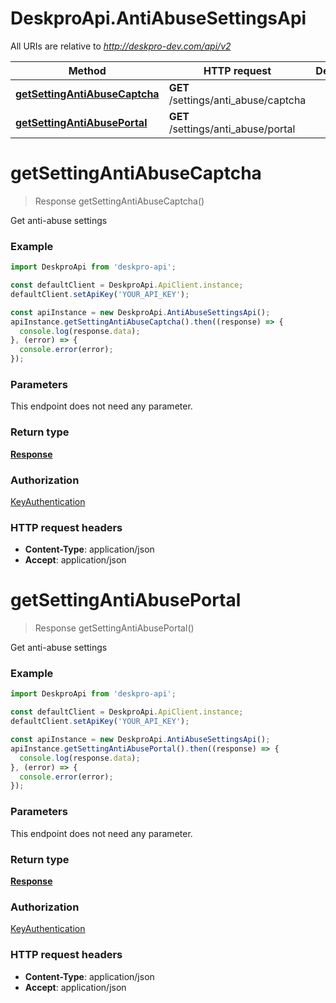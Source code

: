 # DeskproApi.AntiAbuseSettingsApi

All URIs are relative to *http://deskpro-dev.com/api/v2*

Method | HTTP request | Description
------------- | ------------- | -------------
[**getSettingAntiAbuseCaptcha**](AntiAbuseSettingsApi.md#getSettingAntiAbuseCaptcha) | **GET** /settings/anti_abuse/captcha | 
[**getSettingAntiAbusePortal**](AntiAbuseSettingsApi.md#getSettingAntiAbusePortal) | **GET** /settings/anti_abuse/portal | 


<a name="getSettingAntiAbuseCaptcha"></a>
# **getSettingAntiAbuseCaptcha**
> Response getSettingAntiAbuseCaptcha()



Get anti-abuse settings

### Example
```javascript
import DeskproApi from 'deskpro-api';

const defaultClient = DeskproApi.ApiClient.instance;
defaultClient.setApiKey('YOUR_API_KEY');

const apiInstance = new DeskproApi.AntiAbuseSettingsApi();
apiInstance.getSettingAntiAbuseCaptcha().then((response) => {
  console.log(response.data);
}, (error) => {
  console.error(error);
});

```

### Parameters
This endpoint does not need any parameter.

### Return type

[**Response**](Response.md)

### Authorization

[KeyAuthentication](../README.md#KeyAuthentication)

### HTTP request headers

 - **Content-Type**: application/json
 - **Accept**: application/json

<a name="getSettingAntiAbusePortal"></a>
# **getSettingAntiAbusePortal**
> Response getSettingAntiAbusePortal()



Get anti-abuse settings

### Example
```javascript
import DeskproApi from 'deskpro-api';

const defaultClient = DeskproApi.ApiClient.instance;
defaultClient.setApiKey('YOUR_API_KEY');

const apiInstance = new DeskproApi.AntiAbuseSettingsApi();
apiInstance.getSettingAntiAbusePortal().then((response) => {
  console.log(response.data);
}, (error) => {
  console.error(error);
});

```

### Parameters
This endpoint does not need any parameter.

### Return type

[**Response**](Response.md)

### Authorization

[KeyAuthentication](../README.md#KeyAuthentication)

### HTTP request headers

 - **Content-Type**: application/json
 - **Accept**: application/json

